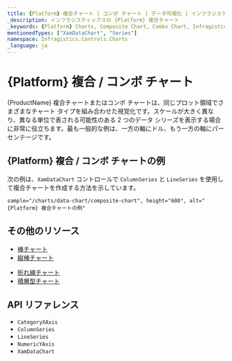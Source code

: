 ```yaml
---
title: {Platform} 複合チャート | コンボ チャート | データ可視化 | インフラジスティックス
_description: インフラジスティックスの {Platform} 複合チャート
_keywords: {Platform} Charts, Composite Chart, Combo Chart, Infragistics, {Platform} チャート, 複合チャート, コンボ チャート, インフラジスティックス
mentionedTypes: ["XamDataChart", "Series"]
namespace: Infragistics.Controls.Charts
_language: ja
---
```

# {Platform} 複合 / コンボ チャート

{ProductName} 複合チャートまたはコンボ チャートは、同じプロット領域でさまざまなチャート タイプを組み合わせた視覚化です。スケールが大きく異なり、異なる単位で表される可能性のある 2 つのデータ シリーズを表示する場合に非常に役立ちます。最も一般的な例は、一方の軸にドル、もう一方の軸にパーセンテージです。

## {Platform} 複合 / コンボ チャートの例

次の例は、`XamDataChart` コントロールで `ColumnSeries` と `LineSeries` を使用して複合チャートを作成する方法を示しています。

`sample="/charts/data-chart/composite-chart", height="600", alt="{Platform} 複合チャートの例"`



<div class="divider--half"></div>

## その他のリソース
- [棒チャート](bar-chart.md)
- [縦棒チャート](column-chart.md)
<!-- - - [ガント チャート](gantt-chart.md) -->
- [折れ線チャート](line-chart.md)
- [積層型チャート](stacked-chart.md)

## API リファレンス
- `CategoryXAxis`
- `ColumnSeries`
- `LineSeries`
- `NumericYAxis`
- `XamDataChart`
